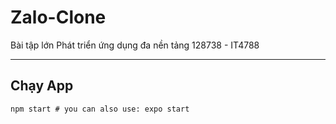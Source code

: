 # Zalo-Clone
Bài tập lớn Phát triển ứng dụng đa nền tảng  128738 - IT4788

--- 
## Chạy App

    npm start # you can also use: expo start


